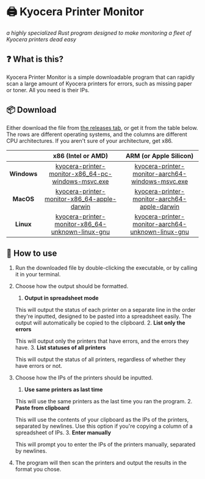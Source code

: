 # 🖨️ Kyocera Printer Monitor

_a highly specialized Rust program designed to make monitoring a fleet of Kyocera printers dead easy_

## ❓ What is this?

Kyocera Printer Monitor is a simple downloadable program that can rapidly scan a large amount of Kyocera printers for
errors, such as missing paper or toner. All you need is their IPs.

## 📦 Download

Either download the file
from [the releases tab](https://github.com/reticivis-net/kyocera-printer-monitor/releases/latest), or get it from the
table below. The rows are different operating systems, and the columns are different CPU architectures. If you aren't
sure of your architecture, get x86.

|             |                                                                                   **x86** (Intel or AMD)                                                                                    |                                                                                **ARM** (or Apple Silicon)                                                                                |
|:-----------:|:-------------------------------------------------------------------------------------------------------------------------------------------------------------------------------------------:|:----------------------------------------------------------------------------------------------------------------------------------------------------------------------------------------:|
| **Windows** | [kyocera-printer-monitor-x86\_64-pc-windows-msvc.exe](https://github.com/reticivis-net/kyocera-printer-monitor/releases/latest/download/kyocera-printer-monitor-x86_64-pc-windows-msvc.exe) |  [kyocera-printer-monitor-aarch64-windows-msvc.exe](https://github.com/reticivis-net/kyocera-printer-monitor/releases/latest/download/kyocera-printer-monitor-aarch64-windows-msvc.exe)  |
|  **MacOS**  |        [kyocera-printer-monitor-x86\_64-apple-darwin](https://github.com/reticivis-net/kyocera-printer-monitor/releases/latest/download/kyocera-printer-monitor-x86_64-apple-darwin)        |      [kyocera-printer-monitor-aarch64-apple-darwin](https://github.com/reticivis-net/kyocera-printer-monitor/releases/latest/download/kyocera-printer-monitor-aarch64-apple-darwin)      |
|  **Linux**  |   [kyocera-printer-monitor-x86\_64-unknown-linux-gnu](https://github.com/reticivis-net/kyocera-printer-monitor/releases/latest/download/kyocera-printer-monitor-x86_64-unknown-linux-gnu)   | [kyocera-printer-monitor-aarch64-unknown-linux-gnu](https://github.com/reticivis-net/kyocera-printer-monitor/releases/latest/download/kyocera-printer-monitor-aarch64-unknown-linux-gnu) |

## 🚀 How to use

1. Run the downloaded file by double-clicking the executable, or by calling it in your terminal.
2. Choose how the output should be formatted.
    1. **Output in spreadsheet mode**

   This will output the status of each printer on a separate line in the order they're inputted, designed to be pasted
   into a spreadsheet easily. The output will automatically be copied to the clipboard.
    2. **List only the errors**

   This will output only the printers that have errors, and the errors they have.
    3. **List statuses of all printers**

   This will output the status of all printers, regardless of whether they have errors or not.
3. Choose how the IPs of the printers should be inputted.
    1. **Use same printers as last time**

   This will use the same printers as the last time you ran the program.
    2. **Paste from clipboard**

   This will use the contents of your clipboard as the IPs of the printers, separated by newlines. Use this option if
   you're copying a column of a spreadsheet of IPs.
    3. **Enter manually**

   This will prompt you to enter the IPs of the printers manually, separated by newlines.
4. The program will then scan the printers and output the results in the format you chose.

